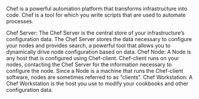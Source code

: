 
Chef is a powerful automation platform that transforms infrastructure into code. Chef is a tool for which you write scripts that are used to automate processes.

Chef Server: The Chef Server is the central store of your infrastructure’s configuration data. The Chef Server stores the data necessary to configure your nodes and provides search, a powerful tool that allows you to dynamically drive node configuration based on data.
Chef Node: A Node is any host that is configured using Chef-client. Chef-client runs on your nodes, contacting the Chef Server for the information necessary to configure the node. Since a Node is a machine that runs the Chef-client software, nodes are sometimes referred to as “clients”.
Chef Workstation: A Chef Workstation is the host you use to modify your cookbooks and other configuration data.